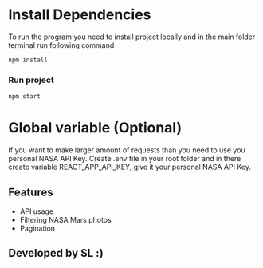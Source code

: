 # Install Dependencies

To run the program you need to install project locally and in the main folder terminal run following command

```
npm install
```

### Run project

```
npm start
```

# Global variable (Optional)

If you want to make larger amount of requests than you need to use you personal NASA API Key.
Create .env file in your root folder and in there create variable REACT_APP_API_KEY, give it your personal NASA API Key.

## Features

- API usage
- Filtering NASA Mars photos
- Pagination

## Developed by SL :)
